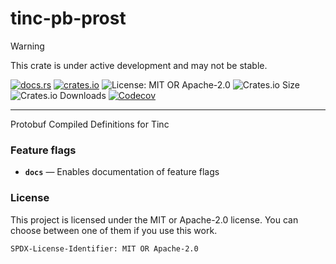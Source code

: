 <!-- sync-readme title [[ -->
# tinc-pb-prost
<!-- sync-readme ]] -->

> [!WARNING]  
> This crate is under active development and may not be stable.

<!-- sync-readme badge [[ -->
[![docs.rs](https://img.shields.io/docsrs/tinc-pb-prost/0.2.0.svg?logo=docs.rs&label=docs.rs&style=flat-square)](https://docs.rs/tinc-pb-prost/0.2.0)
[![crates.io](https://img.shields.io/badge/crates.io-v0.2.0-orange?style=flat-square&logo=rust&logoColor=white)](https://crates.io/crates/tinc-pb-prost/0.2.0)
![License: MIT OR Apache-2.0](https://img.shields.io/badge/license-MIT%20OR%20Apache--2.0-purple.svg?style=flat-square)
![Crates.io Size](https://img.shields.io/crates/size/tinc-pb-prost/0.2.0.svg?style=flat-square)
![Crates.io Downloads](https://img.shields.io/crates/dv/tinc-pb-prost/0.2.0.svg?&label=downloads&style=flat-square)
[![Codecov](https://img.shields.io/codecov/c/github/scufflecloud/scuffle.svg?label=codecov&logo=codecov&style=flat-square)](https://app.codecov.io/gh/scufflecloud/scuffle)
<!-- sync-readme ]] -->

---

<!-- sync-readme rustdoc [[ -->
Protobuf Compiled Definitions for Tinc

### Feature flags

* **`docs`** —  Enables documentation of feature flags

### License

This project is licensed under the MIT or Apache-2.0 license.
You can choose between one of them if you use this work.

`SPDX-License-Identifier: MIT OR Apache-2.0`
<!-- sync-readme ]] -->
